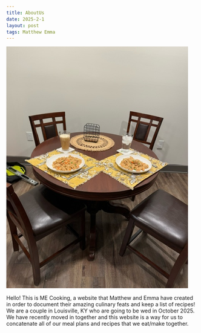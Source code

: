 ```yaml
---
title: AboutUs
date: 2025-2-1
layout: post
tags: Matthew Emma
---
```


![DinnerTable.jpg](/assets/DinnerTable.jpeg)

Hello! This is ME Cooking, a website that Matthew and Emma have created in order to document their amazing culinary feats and keep a list of recipes!
We are a couple in Louisville, KY who are going to be wed in October 2025. We have recently moved in together and this website is a way for us to concatenate all of our meal plans and recipes that we eat/make together.
